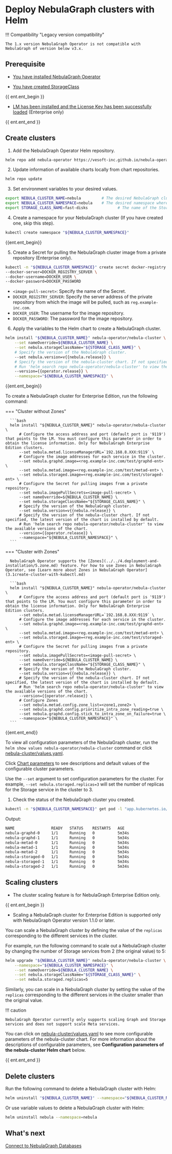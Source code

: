 # Deploy NebulaGraph clusters with Helm

!!! Compatibility "Legacy version compatibility"

    The 1.x version NebulaGraph Operator is not compatible with NebulaGraph of version below v3.x.

## Prerequisite

- [You have installed NebulaGraph Operator](../2.deploy-nebula-operator.md)

- [You have created StorageClass](https://kubernetes.io/docs/concepts/storage/storage-classes/)

{{ ent.ent_begin }}

- [LM has been installed and the License Key has been successfully loaded](3.0.deploy-lm.md) (Enterprise only)

{{ ent.ent_end }}

## Create clusters

1. Add the NebulaGraph Operator Helm repository.
   
  ```bash
  helm repo add nebula-operator https://vesoft-inc.github.io/nebula-operator/charts
  ```

2. Update information of available charts locally from chart repositories.
   
  ```bash
  helm repo update
  ```

3. Set environment variables to your desired values.
   
  ```bash
  export NEBULA_CLUSTER_NAME=nebula         # The desired NebulaGraph cluster name.
  export NEBULA_CLUSTER_NAMESPACE=nebula    # The desired namespace where your NebulaGraph cluster locates.
  export STORAGE_CLASS_NAME=fast-disks             # The name of the StorageClass that has been created.
  ```

4. Create a namespace for your NebulaGraph cluster (If you have created one, skip this step).

  ```bash
  kubectl create namespace "${NEBULA_CLUSTER_NAMESPACE}"
  ```

  {{ent.ent_begin}}

5. Create a Secret for pulling the NebulaGraph cluster image from a private repository (Enterprise only).

  ```bash
  kubectl -n "${NEBULA_CLUSTER_NAMESPACE}" create secret docker-registry <image-pull-secret> \
  --docker-server=DOCKER_REGISTRY_SERVER \
  --docker-username=DOCKER_USER \
  --docker-password=DOCKER_PASSWORD
  ```

  - `<image-pull-secret>`: Specify the name of the Secret.
  - `DOCKER_REGISTRY_SERVER`: Specify the server address of the private repository from which the image will be pulled, such as `reg.example-inc.com`.
  - `DOCKER_USER`: The username for the image repository.
  - `DOCKER_PASSWORD`: The password for the image repository.

6. Apply the variables to the Helm chart to create a NebulaGraph cluster.

  ```bash
  helm install "${NEBULA_CLUSTER_NAME}" nebula-operator/nebula-cluster \
      --set nameOverride=${NEBULA_CLUSTER_NAME} \
      --set nebula.storageClassName="${STORAGE_CLASS_NAME}" \
      # Specify the version of the NebulaGraph cluster. 
      --set nebula.version=v{{nebula.release}} \  
      # Specify the version of the nebula-cluster chart. If not specified, the latest version of the chart is installed by default.  
      # Run 'helm search repo nebula-operator/nebula-cluster' to view the available versions of the chart.   
      --version={{operator.release}} \
      --namespace="${NEBULA_CLUSTER_NAMESPACE}" \
  ```

  {{ent.ent_begin}}

  To create a NebulaGraph cluster for Enterprise Edition, run the following command:

  === "Cluster without Zones"

      ```bash
      helm install "${NEBULA_CLUSTER_NAME}" nebula-operator/nebula-cluster \
          # Configure the access address and port (default port is '9119') that points to the LM. You must configure this parameter in order to obtain the license information. Only for NebulaGraph Enterprise Edition clusters.
          --set nebula.metad.licenseManagerURL=`192.168.8.XXX:9119` \
          # Configure the image addresses for each service in the cluster.
          --set nebula.graphd.image=<reg.example-inc.com/test/graphd-ent> \
          --set nebula.metad.image=<reg.example-inc.com/test/metad-ent> \
          --set nebula.storaged.image=<reg.example-inc.com/test/storaged-ent> \
          # Configure the Secret for pulling images from a private repository.
          --set nebula.imagePullSecrets=<image-pull-secret> \
          --set nameOverride=${NEBULA_CLUSTER_NAME} \
          --set nebula.storageClassName="${STORAGE_CLASS_NAME}" \
          # Specify the version of the NebulaGraph cluster. 
          --set nebula.version=v{{nebula.release}} \  
          # Specify the version of the nebula-cluster chart. If not specified, the latest version of the chart is installed by default.
          # Run 'helm search repo nebula-operator/nebula-cluster' to view the available versions of the chart.     
          --version={{operator.release}} \
          --namespace="${NEBULA_CLUSTER_NAMESPACE}" \
      ```

  === "Cluster with Zones"

      NebulaGraph Operator supports the [Zones](../../4.deployment-and-installation/5.zone.md) feature. For how to use Zones in NebulaGraph Operator, see [Learn more about Zones in NebulaGraph Operator](3.1create-cluster-with-kubectl.md)

      ```bash
      helm install "${NEBULA_CLUSTER_NAME}" nebula-operator/nebula-cluster \
          # Configure the access address and port (default port is '9119') that points to the LM. You must configure this parameter in order to obtain the license information. Only for NebulaGraph Enterprise Edition clusters.
          --set nebula.metad.licenseManagerURL=`192.168.8.XXX:9119` \
          # Configure the image addresses for each service in the cluster.
          --set nebula.graphd.image=<reg.example-inc.com/test/graphd-ent> \
          --set nebula.metad.image=<reg.example-inc.com/test/metad-ent> \
          --set nebula.storaged.image=<reg.example-inc.com/test/storaged-ent> \
          # Configure the Secret for pulling images from a private repository.
          --set nebula.imagePullSecrets=<image-pull-secret> \
          --set nameOverride=${NEBULA_CLUSTER_NAME} \
          --set nebula.storageClassName="${STORAGE_CLASS_NAME}" \
          # Specify the version of the NebulaGraph cluster. 
          --set nebula.version=v{{nebula.release}} \  
          # Specify the version of the nebula-cluster chart. If not specified, the latest version of the chart is installed by default.
          # Run 'helm search repo nebula-operator/nebula-cluster' to view the available versions of the chart.     
          --version={{operator.release}} \
          # Configure Zones
          --set nebula.metad.config.zone_list=<zone1,zone2> \
          --set nebula.graphd.config.prioritize_intra_zone_reading=true \
          --set nebula.graphd.config.stick_to_intra_zone_on_failure=true \
          --namespace="${NEBULA_CLUSTER_NAMESPACE}" \
      ```      

  {{ent.ent_end}}


  To view all configuration parameters of the NebulaGraph cluster, run the `helm show values nebula-operator/nebula-cluster` command or click [nebula-cluster/values.yaml](https://github.com/vesoft-inc/nebula-operator/blob/{{operator.branch}}/charts/nebula-cluster/values.yaml).

  Click [Chart parameters](https://github.com/vesoft-inc/nebula-operator/blob/{{operator.branch}}/doc/user/nebula_cluster_helm_guide.md#optional-chart-parameters) to see descriptions and default values of the configurable cluster parameters.

  Use the `--set` argument to set configuration parameters for the cluster. For example, `--set nebula.storaged.replicas=3` will set the number of replicas for the Storage service in the cluster to 3.


1. Check the status of the NebulaGraph cluster you created.
   
  ```bash
  kubectl -n "${NEBULA_CLUSTER_NAMESPACE}" get pod -l "app.kubernetes.io/cluster=${NEBULA_CLUSTER_NAME}"
  ```

  Output:

  ```bash
  NAME                READY   STATUS    RESTARTS   AGE
  nebula-graphd-0     1/1     Running   0          5m34s
  nebula-graphd-1     1/1     Running   0          5m34s
  nebula-metad-0      1/1     Running   0          5m34s
  nebula-metad-1      1/1     Running   0          5m34s
  nebula-metad-2      1/1     Running   0          5m34s
  nebula-storaged-0   1/1     Running   0          5m34s
  nebula-storaged-1   1/1     Running   0          5m34s
  nebula-storaged-2   1/1     Running   0          5m34s
  ```

## Scaling clusters

- The cluster scaling feature is for NebulaGraph Enterprise Edition only. 

{{ ent.ent_begin }}

- Scaling a NebulaGraph cluster for Enterprise Edition is supported only with NebulaGraph Operator version 1.1.0 or later. 

You can scale a NebulaGraph cluster by defining the value of the `replicas` corresponding to the different services in the cluster.

For example, run the following command to scale out a NebulaGraph cluster by changing the number of Storage services from 2 (the original value) to 5:  

```bash
helm upgrade "${NEBULA_CLUSTER_NAME}" nebula-operator/nebula-cluster \
    --namespace="${NEBULA_CLUSTER_NAMESPACE}" \
    --set nameOverride=${NEBULA_CLUSTER_NAME} \
    --set nebula.storageClassName="${STORAGE_CLASS_NAME}" \
    --set nebula.storaged.replicas=5
```

Similarly, you can scale in a NebulaGraph cluster by setting the value of the `replicas` corresponding to the different services in the cluster smaller than the original value.

!!! caution

    NebulaGraph Operator currently only supports scaling Graph and Storage services and does not support scale Meta services.

You can click on [nebula-cluster/values.yaml](https://github.com/vesoft-inc/nebula-operator/blob/{{operator.tag}}/charts/nebula-cluster/values.yaml) to see more configurable parameters of the nebula-cluster chart. For more information about the descriptions of configurable parameters, see **Configuration parameters of the nebula-cluster Helm chart** below.

{{ ent.ent_end }}

## Delete clusters

Run the following command to delete a NebulaGraph cluster with Helm:

```bash
helm uninstall "${NEBULA_CLUSTER_NAME}" --namespace="${NEBULA_CLUSTER_NAMESPACE}"
```

Or use variable values to delete a NebulaGraph cluster with Helm:

```bash
helm uninstall nebula --namespace=nebula
```

## What's next

[Connect to NebulaGraph Databases](../4.connect-to-nebula-graph-service.md)